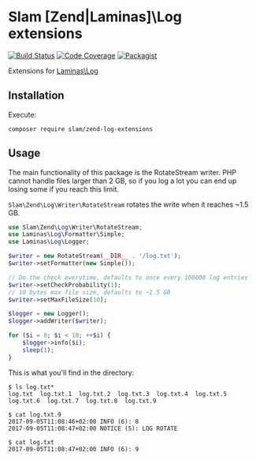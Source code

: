 # Slam \[Zend|Laminas\]\Log extensions

[![Build Status](https://travis-ci.org/Slamdunk/zend-log-extensions.svg?branch=master)](https://travis-ci.org/Slamdunk/zend-log-extensions)
[![Code Coverage](https://scrutinizer-ci.com/g/Slamdunk/zend-log-extensions/badges/coverage.png?b=master)](https://scrutinizer-ci.com/g/Slamdunk/zend-log-extensions/?branch=master)
[![Packagist](https://img.shields.io/packagist/v/slam/zend-log-extensions.svg)](https://packagist.org/packages/slam/zend-log-extensions)

Extensions for [Laminas\Log](https://github.com/laminas/laminas-log)

## Installation

Execute:

`composer require slam/zend-log-extensions`

## Usage

The main functionality of this package is the RotateStream writer.
PHP cannot handle files larger than 2 GB, so if you log a lot you can end up
losing some if you reach this limit.

`Slam\Zend\Log\Writer\RotateStream` rotates the write when it reaches ~1.5 GB.

```php
use Slam\Zend\Log\Writer\RotateStream;
use Laminas\Log\Formatter\Simple;
use Laminas\Log\Logger;

$writer = new RotateStream(__DIR__ . '/log.txt');
$writer->setFormatter(new Simple());

// Do the check everytime, defaults to once every 100000 log entries
$writer->setCheckProbability(1);
// 10 bytes max file size, defaults to ~1.5 GB
$writer->setMaxFileSize(10);

$logger = new Logger();
$logger->addWriter($writer);

for ($i = 0; $i < 10; ++$i) {
    $logger->info($i);
    sleep(1);
}
```

This is what you'll find in the directory:

```
$ ls log.txt*
log.txt  log.txt.1  log.txt.2  log.txt.3  log.txt.4  log.txt.5  log.txt.6  log.txt.7  log.txt.8  log.txt.9

$ cat log.txt.9
2017-09-05T11:08:46+02:00 INFO (6): 8
2017-09-05T11:08:47+02:00 NOTICE (5): LOG ROTATE

$ cat log.txt
2017-09-05T11:08:47+02:00 INFO (6): 9
```
